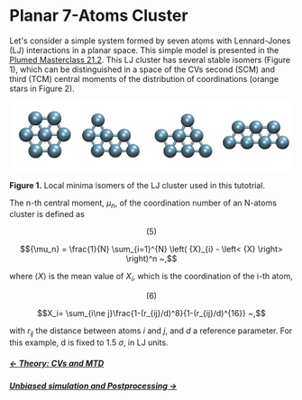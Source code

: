 
# Planar 7-Atoms Cluster

Let's consider a simple system formed by seven atoms with Lennard-Jones (LJ) 
interactions in a planar space. This simple model is presented in the 
[Plumed Masterclass 21.2](https://www.plumed.org/doc-v2.7/user-doc/html/masterclass-21-2.html#masterclass-21-2-ex-9).
This LJ cluster has several stable isomers (Figure 1), which can be 
distinguished in a space of the CVs second (SCM) and third (TCM) central 
moments of the distribution of coordinations (orange stars in Figure 2).

<div align="center">
  <img src="/files/cluster.png"  width="500">
</div>

**Figure 1.** Local minima isomers of the LJ cluster used in this tutotrial.

The n-th central moment, $`\mu_n`$, of the coordination number of an N-atoms
cluster is defined as

```math
(5)
```
```math
{\mu_n} = \frac{1}{N} \sum_{i=1}^{N} \left( {X}_{i} - 
                \left< {X} \right> \right)^n ~,
```

where $`\left< {X} \right>`$ is the mean value of $`X_i`$, which is the
coordination of the i-th atom,

```math
(6)
```
```math
X_i= \sum_{i\ne j}\frac{1-(r_{ij}/d)^8}{1-(r_{ij}/d)^{16}} ~,
```

with $`r_{ij}`$ the distance between atoms $`i`$ and $`j`$, and $`d`$ a reference 
parameter. For this example, d is fixed to 1.5 $`\sigma`$, in LJ units.


##### [&larr; Theory: CVs and MTD](theory.md)
##### [Unbiased simulation and Postprocessing &rarr;](MD.md)
